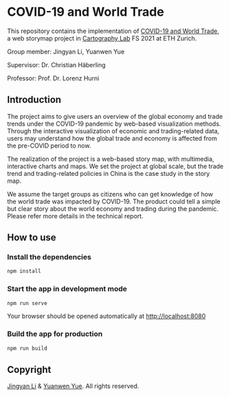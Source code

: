 # COVID-19 and World Trade

This repository contains the implementation of [COVID-19 and World Trade](https://covid-trade.github.io/), a web storymap project in [Cartography Lab](http://www.vvz.ethz.ch/Vorlesungsverzeichnis/lerneinheit.view?semkez=2021S&ansicht=ALLE&lerneinheitId=149343&lang=en) FS 2021 at ETH Zurich.

Group member: Jingyan Li, Yuanwen Yue

Supervisor: Dr. Christian Häberling

Professor: Prof. Dr. Lorenz Hurni

## Introduction

The project aims to give users an overview of the global economy and trade trends under the COVID-19 pandemic by web-based visualization methods. Through the interactive visualization of economic and trading-related data, users may understand how the global trade and economy is affected from the pre-COVID period to now.

The realization of the project is a web-based story map, with multimedia, interactive charts and maps. We set the project at global scale, but the trade trend and trading-related policies in China is the case study in the story map.

We assume the target groups as citizens who can get knowledge of how the world trade was impacted by COVID-19. The product could tell a simple but clear story about the world economy and trading during the pandemic. Please refer more details in the technical report.

## How to use

### Install the dependencies
```bash
npm install
```

### Start the app in development mode
```bash
npm run serve
```
Your browser should be opened automatically at [http://localhost:8080](http://localhost:8080)

### Build the app for production
```bash
npm run build
```

## Copyright

[Jingyan Li](mailto:jingyli@ethz.ch) & [Yuanwen Yue](mailto:yuayue@ethz.ch). All rights reserved.

